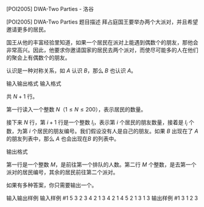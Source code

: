 



[POI2005] DWA-Two Parties - 洛谷














[POI2005] DWA-Two Parties
题目描述
拜占庭国王要举办两个大派对，并且希望邀请更多的居民。

国王从他的丰富经验里知道，如果一个居民在派对上能遇到偶数个的朋友，那他会非常高兴。因此，他要求你邀请国家的居民去两个派对，而使尽可能多的人在他们的聚会上有偶数个的朋友。

认识是一种对称关系，如 $A$ 认识 $B$，那么 $B$ 也认识 $A$。

输入输出格式
输入格式

共 $N+1$ 行。

第一行读入一个整数 $N$（$1\le N\le 200$），表示居民的数量。

接下来 $N$ 行，第 $i+1$ 行是一个整数 $l_i$，表示第 $i$ 个居民的朋友数量，接着是 $l_i$ 个数，为第 $i$ 个居民的朋友编号。我们假设没有人是自己的朋友。如果 $B$ 出现在了 $A$ 的朋友列表中，那么 $A$ 也会出现在$B$ 的列表中。

输出格式

第一行是一个整数 $M$，是前往第一个排队的人数。第二行 $M$ 个整数，是去第一个派对的居民编号，其余的居民前往第二个派对。

如果有多种答案，你只需要输出一个。

输入输出样例
输入样例 #1
5
3 2 3 4
2 1 3
4 2 1 4 5
2 1 3
1 3
输出样例 #1
3
1 2 3






